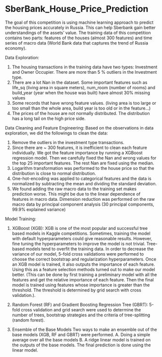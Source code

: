 # SberBank_House_Price_Prediction
The goal of this competition is using machine learning approach to predict the housing prices accurately in Russia. This can help Sberbank gain better understandings of the assets’ value. The training data of this competition contains two parts: features of the houses (almost 300 features) and time series of macro data (World Bank data that captures the trend of Russia economy). 

Data Exploration:
1. The housing transactions in the training data have two types: Investment and Owner Occupier. There are more than 5 % outliers in the Investment type.
2. There are a lot Nan in the dataset. Some important features such as life_sq (living area in square meters), num_room (number of rooms) and build_year (year when the house was built) have almost 30% missing values
3. Some records that have wrong feature values. (living area is too large or too small than the whole area, build year is too old or in the feature…)
4. The prices of the house are not normally distributed. The distribution has a long tail on the high price side.

Data Cleaning and Feature Engineering:
Based on the observations in data exploration, we did the followings to clean the data:
1. Remove the outliers in the investment type transactions.
2. Since there are ~ 300 features, it is inefficient to clean each feature individually. We got the feature importance by running a XGBoost regression model. Then we carefully fixed the Nan and wrong values for the top 25 important features. The rest Nan are fixed using the median.
3. Logarithm transformation was performed to the house price so that the distribution is close to normal distribution.
4. One-hot-encoding was applied to categorical features and the data is normalized by subtracting the mean and dividing the standard deviation.
5. We found adding the raw macro data to the training set makes prediction worse. This might be due to the linear dependence of features in macro data. Dimension reduction was performed on the raw macro data by principal component analysis (30 principal components, 99.9% explained variance) 


Model Training:

1. XGBoost (XGB):
XGB is one of the most popular and successful tree based models in Kaggle competitions. Sometimes, training the model with default hyperparameters could give reasonable results. However, fine tuning the hyperparameters to improve the model is not trivial. Tree-based models tend to overfit the training data. In order to decrease the variance of our model, 5-fold cross validations were performed to choose the correct bootstrap and regularization hyperparameters.
Once an XGB model is trained, it also outputs the importance of each feature. Using this as a feature selection methods turned out to make our model better. (This can be done by first training a preliminary model with all the features and get the relative importance of each feature. Then the final model is trained using features whose importance is greater than the threshold. The threshold is determined by grid search with cross validation.). 

2. Random Forest (RF) and Gradient Boosting Regression Tree (GBRT):
5-fold cross validation and grid search were used to determine the number of trees, bootstrap strategies and the criteria of tree-splitting (random forest).

3. Ensemble of the Base Models
Two ways to make an ensemble out of the base models (XGB, RF and GBRT) were performed.
      A. Doing a simple average over all the base models
      B. A ridge linear model is trained on the outputs of the base models. The final prediction is done using the linear model.
